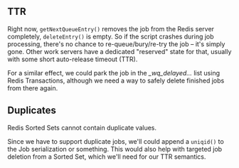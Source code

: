 ## TTR

Right now,
`getNextQueueEntry()` removes the job from the Redis server completely,
`deleteEntry()` is empty.
So if the script crashes during job processing,
there's no chance to re-queue/bury/re-try the job – it's simply gone.
Other work servers have a dedicated "reserved" state for that,
usually with some short auto-release timeout (TTR).

For a similar effect, we could park the job in the *\_wq\_delayed…* list
using Redis Transactions,
although we need a way to safely delete finished jobs from there again.

## Duplicates

Redis Sorted Sets cannot contain duplicate values.

Since we have to support duplicate jobs,
we'll could append a `uniqid()` to the Job serialization or something.
This would also help with targeted job deletion from a Sorted Set,
which we'll need for our TTR semantics.

